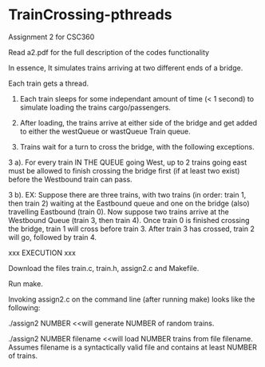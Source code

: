 # TrainCrossing-pthreads
Assignment 2 for CSC360

Read a2.pdf for the full description of the codes functionality



In essence, It simulates trains arriving at two different ends of a bridge.  

Each train gets a thread.  

1. Each train sleeps for some independant amount of time (< 1 second) to simulate loading the trains cargo/passengers.

2. After loading, the trains arrive at either side of the bridge and get added to either the westQueue or wastQueue Train queue.

3. Trains wait for a turn to cross the bridge, with the following exceptions.

  3 a). For every train IN THE QUEUE going West, up to 2 trains going east must be allowed to finish crossing the bridge
        first (if at least two exist) before the Westbound train can pass.
        
  3 b). EX: Suppose there are three trains, with two trains (in order: train 1, then train 2) waiting at the Eastbound queue and one on the bridge (also) travelling Eastbound (train 0).  Now suppose two trains arrive at the Westbound Queue (train 3, then train 4). Once train 0 is finished crossing the bridge, train 1 will cross before train 3.  After train 3 has crossed, train 2 will go, followed by train 4.
             

xxx EXECUTION xxx

Download the files train.c, train.h, assign2.c and Makefile.

Run make.

Invoking assign2.c on the command line (after running make) looks like the following:

  ./assign2 NUMBER              <<will generate NUMBER of random trains.
  
  ./assign2 NUMBER filename     <<will load NUMBER trains from file filename.  Assumes filename is a syntactically valid file and contains at least NUMBER of trains.


